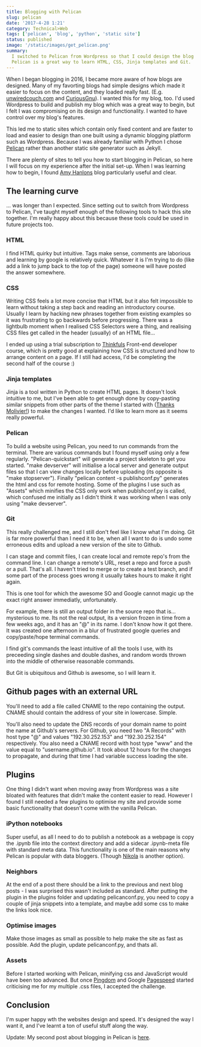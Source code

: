 ```yaml
---
title: Blogging with Pelican
slug: pelican
date: '2017-4-28 1:21'
category: Technical>Web
tags: ['pelican', 'blog', 'python', 'static site']
status: published
image: '/static/images/get_pelican.png'
summary:
  I switched to Pelican from Wordpress so that I could design the blog I wanted. Creating a blog in
  Pelican is a great way to learn HTML, CSS, Jinja templates and Git.
---
```


When I began blogging in 2016, I became more aware of how blogs are designed. Many of my favorting
blogs had simple designs which made it easier to focus on the content, and they loaded really fast.
(E.g. [unwiredcouch.com](https://unwiredcouch.com) and [CuriousGnu](https://www.curiousgnu.com)). I
wanted this for my blog, too. I'd used Wordpress to build and publish my blog which was a great way
to begin, but I felt I was compromising on its design and functionality. I wanted to have control
over my blog's features.

This led me to static sites which contain only fixed content and are faster to load and easier to
design than one built using a dynamic blogging platform such as Wordpress. Because I was already
familiar with Python I chose [Pelican](https://blog.getpelican.com/) rather than another static site
generator such as Jekyll.

There are plenty of sites to tell you how to start blogging in Pelican, so here I will focus on my
experience after the initial set-up. When I was learning how to begin, I found
[Amy Hanlons](http://mathamy.com/migrating-to-github-pages-using-pelican.html) blog particularly
useful and clear.

## The learning curve

… was longer than I expected. Since setting out to switch from Wordpress to Pelican, I've taught
myself enough of the following tools to hack this site together. I'm really happy about this because
these tools could be used in future projects too.

### HTML

I find HTML quirky but intuitive. Tags make sense, comments are laborious and learning by google is
relatively quick. Whatever it is I'm trying to do (like add a link to jump back to the top of the
page) someone will have posted the answer somewhere.

### CSS

Writing CSS feels a lot more concise that HTML but it also felt impossible to learn without taking a
step back and reading an introductory course. Usually I learn by hacking new phrases together from
existing examples so it was frustrating to go backwards before progressing. There was a lightbulb
moment when I realised CSS Selectors were a thing, and realising CSS files get called in the header
(usually) of an HTML file…

I ended up using a trial subscription to
[Thinkfuls](https://www.thinkful.com/bootcamp/web-development/) Front-end developer course, which is
pretty good at explaining how CSS is structured and how to arrange content on a page. If I still had
access, I'd be completing the second half of the course :)

### Jinja templates

Jinja is a tool written in Python to create HTML pages. It doesn't look intuitive to me, but I've
been able to get enough done by copy-pasting similar snippets from other parts of the theme I
started with ([Thanks Molivier!](https://github.com/molivier/nest)) to make the changes I wanted.
I'd like to learn more as it seems really powerful.

### Pelican

To build a website using Pelican, you need to run commands from the terminal. There are various
commands but I found myself using only a few regularly. "Pelican-quickstart" will generate a project
skeleton to get you started. "make devserver" will initialise a local server and generate output
files so that I can view changes locally before uploading (its opposite is "make stopserver").
Finally "pelican content -s publishconf.py" generates the html and css for remote hosting. Some of
the plugins I use such as "Assets" which minifies the CSS only work when publshconf.py is called,
which confused me initially as I didn't think it was working when I was only using "make devserver".

### Git

This really challenged me, and I still don't feel like I know what I'm doing. Git is far more
powerful than I need it to be, when all I want to do is undo some erroneous edits and upload a new
version of the site to Github.

I can stage and commit files, I can create local and remote repo's from the command line. I can
change a remote's URL, reset a repo and force a push or a pull. That's all. I haven't tried to merge
or to create a test branch, and if some part of the process goes wrong it usually takes hours to
make it right again.

This is one tool for which the awesome SO and Google cannot magic up the exact right answer
immediatly, unfortunately.

For example, there is still an output folder in the source repo that is… mysterious to me. Its not
the real output, its a version frozen in time from a few weeks ago, and it has an "@" in its name. I
don't know how it got there. It was created one afternoon in a blur of frustrated google queries and
copy/paste/hope terminal commands.

I find git's commands the least intuitive of all the tools I use, with its preceeding single dashes
and double dashes, and random words thrown into the middle of otherwise reasonable commands.

But Git is ubiquitous and Github is awesome, so I will learn it.

## Github pages with an external URL

You'll need to add a file called CNAME to the repo containing the output. CNAME should contain the
address of your site in lowercase. Simple.

You'll also need to update the DNS records of your domain name to point the name at Github's
servers. For Github, you need two "A Records" with host type "@" and values "192.30.252.153" and
"192.30.252.154" respectively. You also need a CNAME record with host type "www" and the value equal
to "username.github.io". It took about 12 hours for the changes to propagate, and during that time I
had variable success loading the site.

## Plugins

One thing I didn't want when moving away from Wordpress was a site bloated with features that didn't
make the content easier to read. However I found I still needed a few plugins to optimise my site
and provide some basic functionality that doesn't come with the vanilla Pelican.

### iPython notebooks

Super useful, as all I need to do to publish a notebook as a webpage is copy the .ipynb file into
the context directory and add a sidecar .ipynb-meta file with standard meta data. This functionality
is one of the main reasons why Pelican is popular with data bloggers. (Though
[Nikola](https://getnikola.com/) is another option).

### Neighbors

At the end of a post there should be a link to the previous and next blog posts - I was surprised
this wasn't included as standard. After putting the plugin in the plugins folder and updating
pelicanconf.py, you need to copy a couple of jinja snippets into a template, and maybe add some css
to make the links look nice.

### Optimise images

Make those images as small as possible to help make the site as fast as possible. Add the plugin,
update pelicanconf.py, and thats all.

### Assets

Before I started working with Pelican, minifying css and JavaScript would have been too advanced.
But once [Pingdom](https://tools.pingdom.com/) and Google
[Pagespeed](https://developers.google.com/speed/pagespeed/insights/) started criticising me for my
multiple .css files, I accepted the challenge.

## Conclusion

I'm super happy wth the websites design and speed. It's designed the way I want it, and I've learnt
a ton of useful stuff along the way.

Update: My second post about blogging in Pelican is [here](pelican_2).
